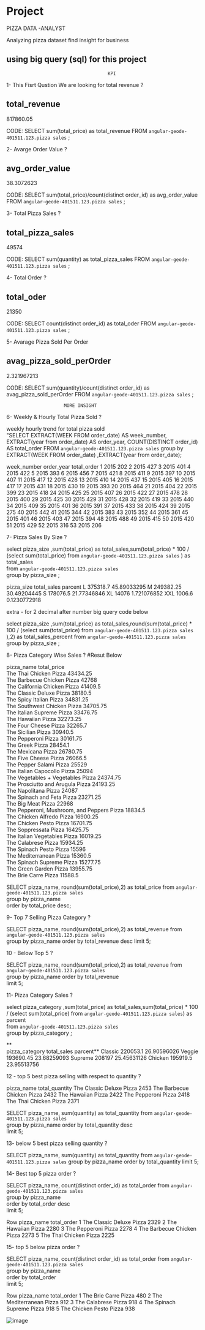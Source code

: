 # Project
PIZZA DATA -ANALYST

Analyzing pizza dataset find insight for business  
## using big query (sql) for this project  

                                         KPI

1- This Fisrt Qustion We are looking for total revenue ?

## total_revenue	
   817860.05	

CODE:
SELECT sum(total_price) as total_revenue FROM `angular-geode-401511.123.pizza sales` ;					

2- Avarge Order Value ?

   ## avg_order_value						
   38.3072623	
   
CODE:
SELECT sum(total_price)/count(distinct order_id) as avg_order_value FROM `angular-geode-401511.123.pizza sales` ;						
				
3- Total Pizza Sales ?

## total_pizza_sales						
49574		

CODE:
SELECT sum(quantity) as total_pizza_sales FROM `angular-geode-401511.123.pizza sales` ;						

4- Total Order ?
## total_oder						
   21350		

CODE:
SELECT count(distinct order_id) as total_oder FROM `angular-geode-401511.123.pizza sales` ;						

5- Avarage Pizza Sold Per Order
## avag_pizza_sold_perOrder								
  2.321967213		

CODE:
SELECT sum(quantity)/count(distinct order_id) as avag_pizza_sold_perOrder FROM `angular-geode-401511.123.pizza sales` ;								
								

                         MORE INSIGHT

6- Weekly & Hourly Total Pizza Sold ?

weekly hourly trend for total pizza sold		
"SELECT EXTRACT(WEEK FROM order_date) AS week_number,
       EXTRACT(year from order_date) AS order_year,
       COUNT(DISTINCT order_id) AS total_order
FROM `angular-geode-401511.123.pizza sales`
group by EXTRACT(WEEK FROM order_date) ,EXTRACT(year from order_date);


week_number	order_year	total_order
1	2015	202
2	2015	427
3	2015	401
4	2015	422
5	2015	393
6	2015	456
7	2015	421
8	2015	411
9	2015	397
10	2015	407
11	2015	417
12	2015	428
13	2015	410
14	2015	437
15	2015	405
16	2015	417
17	2015	431
18	2015	430
19	2015	393
20	2015	464
21	2015	404
22	2015	399
23	2015	418
24	2015	425
25	2015	407
26	2015	422
27	2015	478
28	2015	400
29	2015	425
30	2015	429
31	2015	428
32	2015	419
33	2015	440
34	2015	409
35	2015	401
36	2015	391
37	2015	433
38	2015	424
39	2015	275
40	2015	442
41	2015	344
42	2015	383
43	2015	352
44	2015	361
45	2015	401
46	2015	403
47	2015	394
48	2015	488
49	2015	415
50	2015	420
51	2015	429
52	2015	316
53	2015	206

				
7- Pizza Sales By Size ?
		
select pizza_size ,sum(total_price) as total_sales,sum(total_price) * 100 / (select sum(total_price) from `angular-geode-401511.123.pizza sales` ) as total_sales		
from `angular-geode-401511.123.pizza sales`		
group by pizza_size ;		
		
pizza_size	total_sales	  parcent
L	         375318.7	          45.89033295
M	         249382.25	        30.49204445
S	         178076.5	          21.77346846
XL     	   14076	            1.721076852
XXL	       1006.6	             0.1230772918

extra -
for 2 decimal after number big query code below

select pizza_size ,sum(total_price) as total_sales,round(sum(total_price) * 100 / (select sum(total_price) from `angular-geode-401511.123.pizza sales` ),2) as total_sales_percent
from `angular-geode-401511.123.pizza sales`
group by pizza_size ;


8- Pizza Category Wise Sales ?
#Resut Below		
			
			
pizza_name	total_price		
The Thai Chicken Pizza	43434.25		
The Barbecue Chicken Pizza	42768		
The California Chicken Pizza	41409.5		
The Classic Deluxe Pizza	38180.5		
The Spicy Italian Pizza	34831.25		
The Southwest Chicken Pizza	34705.75		
The Italian Supreme Pizza	33476.75		
The Hawaiian Pizza	32273.25		
The Four Cheese Pizza	32265.7		
The Sicilian Pizza	30940.5		
The Pepperoni Pizza	30161.75		
The Greek Pizza	28454.1		
The Mexicana Pizza	26780.75		
The Five Cheese Pizza	26066.5		
The Pepper Salami Pizza	25529		
The Italian Capocollo Pizza	25094		
The Vegetables + Vegetables Pizza	24374.75		
The Prosciutto and Arugula Pizza	24193.25		
The Napolitana Pizza	24087		
The Spinach and Feta Pizza	23271.25		
The Big Meat Pizza	22968		
The Pepperoni, Mushroom, and Peppers Pizza	18834.5		
The Chicken Alfredo Pizza	16900.25		
The Chicken Pesto Pizza	16701.75		
The Soppressata Pizza	16425.75		
The Italian Vegetables Pizza	16019.25		
The Calabrese Pizza	15934.25		
The Spinach Pesto Pizza	15596		
The Mediterranean Pizza	15360.5		
The Spinach Supreme Pizza	15277.75		
The Green Garden Pizza	13955.75		
The Brie Carre Pizza	11588.5		
			
			
			
SELECT pizza_name, round(sum(total_price),2) as total_price from `angular-geode-401511.123.pizza sales`			
group by pizza_name			
order by total_price desc;			
			

9- Top 7 Selling Pizza Category ?
	
	
SELECT pizza_name, round(sum(total_price),2) as total_revenue from `angular-geode-401511.123.pizza sales`	
group by pizza_name	
order by total_revenue desc	
limit 5;	


10 - Below Top 5 ?	
	
SELECT pizza_name, round(sum(total_price),2) as total_revenue from `angular-geode-401511.123.pizza sales`	
group by pizza_name	
order by total_revenue	
limit 5;	

11- Pizza Category Sales ?
	
select pizza_category ,sum(total_price) as total_sales,sum(total_price) * 100 / (select sum(total_price) from `angular-geode-401511.123.pizza sales`) as parcent		
from `angular-geode-401511.123.pizza sales`		
group by pizza_category ;		

**		
pizza_category	total_sales	parcent**
Classic	220053.1	26.90596026
Veggie	193690.45	23.68259093
Supreme	208197	25.45631126
Chicken	195919.5	23.95513756


12 - top 5 best pizza selling with respect to quantity ?	
	
pizza_name	total_quantity
The Classic Deluxe Pizza	2453
The Barbecue Chicken Pizza	2432
The Hawaiian Pizza	2422
The Pepperoni Pizza	2418
The Thai Chicken Pizza	2371

SELECT pizza_name, sum(quantity) as total_quantity from `angular-geode-401511.123.pizza sales`	
group by pizza_name	
order by total_quantity desc	
limit 5;	


13- below 5 best pizza selling quantity ?

SELECT pizza_name, sum(quantity) as total_quantity from `angular-geode-401511.123.pizza sales`
group by pizza_name
order by total_quantity
limit 5;


14- Best top 5 pizza order ?
		
SELECT pizza_name, count(distinct order_id) as total_order from `angular-geode-401511.123.pizza sales`		
group by pizza_name		
order by total_order desc		
limit 5;	


Row	pizza_name	total_order
1	The Classic Deluxe Pizza	2329
2	The Hawaiian Pizza	2280
3	The Pepperoni Pizza	2278
4	The Barbecue Chicken Pizza	2273
5	The Thai Chicken Pizza	2225

15- top 5 below pizza order	?		
			
SELECT pizza_name, count(distinct order_id) as total_order from `angular-geode-401511.123.pizza sales`			
group by pizza_name			
order by total_order			
limit 5;			
			
			
Row	pizza_name	total_order	
1	The Brie Carre Pizza	480	
2	The Mediterranean Pizza	912	
3	The Calabrese Pizza	918	
4	The Spinach Supreme Pizza	918	
5	The Chicken Pesto Pizza	938	

![image](https://github.com/AshrafXAsif/Project/assets/141871788/cc5c7c0a-97ec-4acc-a976-589d27a0df60)
